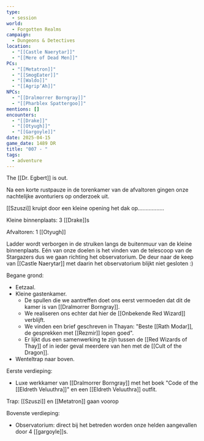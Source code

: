 ```yaml
---
type:
  - session
world:
  - Forgotten Realms
campaign:
  - Dungeons & Detectives
location:
  - "[[Castle Naerytar]]"
  - "[[Mere of Dead Men]]"
PCs:
  - "[[Metatron]]"
  - "[[SmogEater]]"
  - "[[Waldo]]"
  - "[[Agrip’Ah]]"
NPCs:
  - "[[Dralmorrer Borngray]]"
  - "[[Pharblex Spattergoo]]"
mentions: []
encounters:
  - "[[Drake]]"
  - "[[Otyugh]]"
  - "[[Gargoyle]]"
date: 2025-04-15
game_date: 1489 DR
title: "007 - "
tags:
  - adventure
---
```


The [[Dr. Egbert]] is out.

Na een korte rustpauze in de torenkamer van de afvaltoren gingen onze nachtelijke avonturiers op onderzoek uit. 

[[Szuszi]] kruipt door een kleine opening het dak op.................

Kleine binnenplaats:
3 [[Drake]]s 

Afvaltoren:
1 [[Otyugh]]

Ladder wordt verborgen in de struiken langs de buitenmuur van de kleine binnenplaats. Eén van onze doelen is het vinden van de telescoop van de Stargazers dus we gaan richting het observatorium. De deur naar de keep van [[Castle Naerytar]] met daarin het observatorium blijkt niet gesloten :) 

Begane grond:
* Eetzaal.
* Kleine gastenkamer. 
	* De spullen die we aantreffen doet ons eerst vermoeden dat dit de kamer is van [[Dralmorrer Borngray]]. 
	* We realiseren ons echter dat hier de [[Onbekende Red Wizard]] verblijft. 
	* We vinden een brief geschreven in Thayan: "Beste [[Rath Modar]], de gesprekken met [[Rezmir]] lopen goed". 
	* Er lijkt dus een samenwerking te zijn tussen de [[Red Wizards of Thay]] of in ieder geval meerdere van hen met de [[Cult of the Dragon]].  
* Wenteltrap naar boven.

Eerste verdieping:
* Luxe werkkamer van [[Dralmorrer Borngray]] met het boek "Code of the [[Eldreth Veluuthra]]" en een [[Eldreth Veluuthra]] outfit.

Trap: [[Szuszi]] en [[Metatron]] gaan voorop

Bovenste verdieping:
- Observatorium: direct bij het betreden worden onze helden aangevallen door 4 [[gargoyle]]s. 
